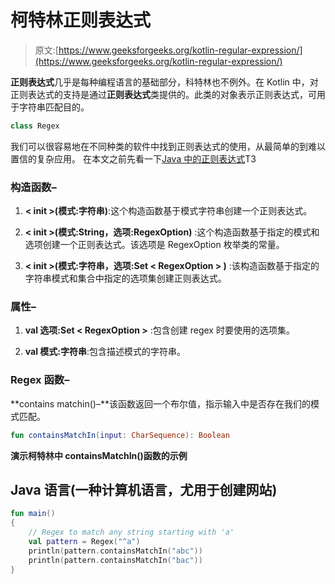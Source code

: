 # 柯特林正则表达式

> 原文:[https://www.geeksforgeeks.org/kotlin-regular-expression/](https://www.geeksforgeeks.org/kotlin-regular-expression/)

**正则表达式**几乎是每种编程语言的基础部分，科特林也不例外。在 Kotlin 中，对正则表达式的支持是通过**正则表达式**类提供的。此类的对象表示正则表达式，可用于字符串匹配目的。

```kt
class Regex
```

我们可以很容易地在不同种类的软件中找到正则表达式的使用，从最简单的到难以置信的复杂应用。
在本文之前先看一下[Java 中的正则表达式](https://www.geeksforgeeks.org/regular-expressions-in-java/)T3

### 构造函数–

1.  **< init >(模式:字符串)**:这个构造函数基于模式字符串创建一个正则表达式。

2.  **< init >(模式:String，选项:RegexOption)** :这个构造函数基于指定的模式和选项创建一个正则表达式。该选项是 RegexOption 枚举类的常量。

3.  **< init >(模式:字符串，选项:Set < RegexOption > )** :该构造函数基于指定的字符串模式和集合中指定的选项集创建正则表达式。

### 属性–

1.  **val 选项:Set < RegexOption >** :包含创建 regex 时要使用的选项集。

2.  **val 模式:字符串**:包含描述模式的字符串。

### Regex 函数–

**contains matchin()–**该函数返回一个布尔值，指示输入中是否存在我们的模式匹配。

```kt
fun containsMatchIn(input: CharSequence): Boolean
```

**演示柯特林中 containsMatchIn()函数的示例**

## Java 语言(一种计算机语言，尤用于创建网站)

```kt
fun main()
{
    // Regex to match any string starting with 'a'
    val pattern = Regex("^a")
    println(pattern.containsMatchIn("abc"))
    println(pattern.containsMatchIn("bac"))
}
```